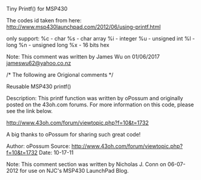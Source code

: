 
  Tiny Printf() for MSP430
 
  The codes id taken from here:
  http://www.msp430launchpad.com/2012/06/using-printf.html
  
  only support:
  %c - char
  %s - char array
  %i - integer
  %u - unsigned int
  %l - long
  %n - unsigned long
  %x - 16 bits hex
 
  Note: This comment was written by James Wu on 01/06/2017
   	 jameswu62@yahoo.co.nz




/* The following are Origional comments */

  Reusable MSP430 printf()
 
  Description: This printf function was written by oPossum and originally
               posted on the 43oh.com forums. For more information on this
               code, please see the link below.
 
  http://www.43oh.com/forum/viewtopic.php?f=10&t=1732
 
  A big thanks to oPossum for sharing such great code!
 
  Author:  oPossum
  Source:  http://www.43oh.com/forum/viewtopic.php?f=10&t=1732
  Date:    10-17-11
 
  Note: This comment section was written by Nicholas J. Conn on 06-07-2012
        for use on NJC's MSP430 LaunchPad Blog.

